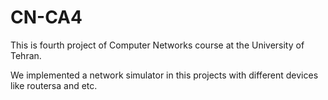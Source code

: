 # CN-CA4

This is fourth project of Computer Networks course at the University of Tehran. 

We implemented a network simulator in this projects with different devices like routersa and etc.
